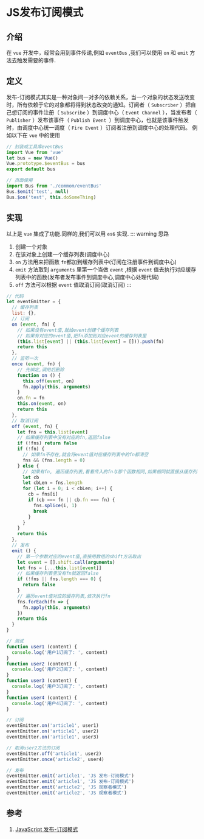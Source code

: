 # JS发布订阅模式

## 介绍
在 `vue` 开发中，经常会用到事件传递,例如 `eventBus` ,我们可以使用 `on` 和 `emit` 方法去触发需要的事件.

## 定义
发布-订阅模式其实是一种对象间一对多的依赖关系，当一个对象的状态发送改变时，所有依赖于它的对象都将得到状态改变的通知。订阅者（ `Subscriber` ）把自己想订阅的事件注册（ `Subscribe` ）到调度中心（ `Event Channel` ），当发布者（ `Publisher` ）发布该事件（ `Publish Event `）到调度中心，也就是该事件触发时，由调度中心统一调度（ `Fire Event` ）订阅者注册到调度中心的处理代码。
例如以下在 `vue` 中的使用
```js
// 封装成工具库eventBus
import Vue from 'vue'
let bus = new Vue()
Vue.prototype.$eventBus = bus
export default bus

// 页面使用
import Bus from './commom/eventBus'
Bus.$emit('test', null)
Bus.$on('test', this.doSomeThing)
```

## 实现
以上是 `vue` 集成了功能.同样的,我们可以用 `es6` 实现.
::: warning 思路
1. 创建一个对象
2. 在该对象上创建一个缓存列表(调度中心)
3. `on` 方法用来把函数 `fn`都加到缓存列表中(订阅在注册事件到调度中心)
4. `emit` 方法取到 `arguments` 里第一个当做 `event` ,根据 `event` 值去执行对应缓存列表中的函数(发布者发布事件到调度中心,调度中心处理代码)
5. `off` 方法可以根据 `event` 值取消订阅(取消订阅)
:::

```js
// 代码
let eventEmitter = {
  // 缓存列表
  list: {},
  // 订阅
  on (event, fn) {
    // 如果没有event值,就给event创建个缓存列表
    // 如果有对应的event值,把fn添加到对应event的缓存列表里
    (this.list[event] || (this.list[event] = [])).push(fn)
    return this
  },
  // 监听一次
  once (event, fn) {
    // 先绑定,调用后删除
    function on () {
      this.off(event, on)
      fn.apply(this, arguments)
    }
    on.fn = fn
    this.on(event, on)
    return this
  },
  // 取消订阅
  off (event, fn) {
    let fns = this.list[event]
    // 如果缓存列表中没有对应的fn,返回false
    if (!fns) return false
    if (!fn) {
      // 如果fn不存在,就会将event值对应缓存列表中的fn都清空
      fns && (fns.length = 0)
    } else {
      // 如果有fn, 遍历缓存列表,看看传入的fn与那个函数相同,如果相同就直接从缓存列表中删除
      let cb
      let cbLen = fns.length
      for (let i = 0; i < cbLen; i++) {
        cb = fns[i]
        if (cb === fn || cb.fn === fn) {
          fns.splice(i, 1)
          break
        }
      }
    }
    return this
  },
  // 发布
  emit () {
    // 第一个参数对应的event值,直接用数组的shift方法取出
    let event = [].shift.call(arguments)
    let fns = [...this.list[event]]
    // 如果缓存列表里没有fn就返回false
    if (!fns || fns.length === 0) {
      return false
    }
    // 遍历event值对应的缓存列表,依次执行fn
    fns.forEach(fn => {
      fn.apply(this, arguments)
    })
    return this
  }
}

// 测试
function user1 (content) {
  console.log('用户1订阅了: ', content)
}
function user2 (content) {
  console.log('用户2订阅了: ', content)
}
function user3 (content) {
  console.log('用户3订阅了: ', content)
}
function user4 (content) {
  console.log('用户4订阅了: ', content)
}

// 订阅
eventEmitter.on('article1', user1)
eventEmitter.on('article1', user2)
eventEmitter.on('article1', user3)

// 取消user2方法的订阅
eventEmitter.off('article1', user2)
eventEmitter.once('article2', user4)

// 发布
eventEmitter.emit('article1', 'JS 发布-订阅模式')
eventEmitter.emit('article1', 'JS 发布-订阅模式')
eventEmitter.emit('article2', 'JS 观察者模式')
eventEmitter.emit('article2', 'JS 观察者模式')
```

## 参考
1. [JavaScript 发布-订阅模式](https://segmentfault.com/a/1190000019260857)
